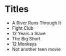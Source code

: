 # Titles

- A River Runs Through It
- Fight Club
- 12 Years a Slave
- The Big Short
- 12 Monkeys
- Not another teen movie
